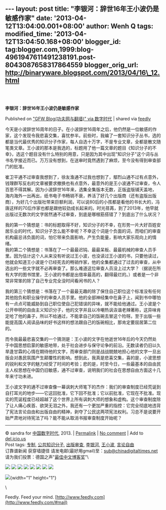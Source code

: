 --- layout: post title: "李银河：辞世16年王小波仍是敏感作家" date:
'2013-04-12T13:04:00.001+08:00' author: Wenh Q tags: modified\_time:
'2013-04-12T13:04:50.168+08:00' blogger\_id:
tag:blogger.com,1999:blog-4961947611491238191.post-8043087658317864559
blogger\_orig\_url: http://binaryware.blogspot.com/2013/04/16\_12.html
---
\
 
<div class="article">

<div class="header">

**李银河：辞世16年王小波仍是敏感作家**

</div>

<div class="source">

Published on ["GFW Blog(功夫网与翻墙)" via
数字时代](https://kexueshangwang.info/chinese/2013/04/%E6%9D%8E%E9%93%B6%E6%B2%B3%EF%BC%9A%E8%BE%9E%E4%B8%9616%E5%B9%B4%E7%8E%8B%E5%B0%8F%E6%B3%A2%E4%BB%8D%E6%98%AF%E6%95%8F%E6%84%9F%E4%BD%9C%E5%AE%B6/?utm_source=feedburner&utm_medium=feed&utm_campaign=Feed%3A+chinagfwblog+(GFW+Blog%EF%BC%88%E5%8A%9F%E5%A4%AB%E7%BD%91%E4%B8%8E%E7%BF%BB%E5%A2%99%EF%BC%89))
| shared via [feedly](http://www.feedly.com)

</div>

<div>

今天是小波辞世16周年的日子。在小波辞世16周年之后，他仍然是一位敏感的作家，这个发现令我悲喜交集，喜忧参半。前些时，我编了一套知识分子丛书，选的都是当代最优秀的知识分子作家，每人自选十万字，不是专业文章，全都是散文随笔类文章。王小波的那本是我选的，标题用了他一篇文章的题目《知识分子的不幸》，选这个题目没有什么特别的用意，只是因为其中出现"知识分子"这个词与丛书名字接近而已。万万没有想到，在送审时竟然遇到了麻烦，至今没有得到审查部门的批准。

崔卫平通不过审查我想到了，徐友渔通不过我也想到了，鄢烈山通不过有点意外，钱理群写反右的文章被要求撤换也有点意外，最意外的是王小波通不过审查，令人百思不得其解。因为小波辞世16年来，选集全集版本无数，正版盗版铺天盖地，海内海外一出再出，纸书电子书畅销不衰，养活了好几个出版商（还有盗版出版商），为好几个出版社带来巨额利润，可以说80后的小孩都是看他的书长大的，冯唐这样的70后作家也都是跟他较劲成长起来的。时光荏苒，到了2013年，他早就出版过无数次的文字居然通不过审查，到底是哪根筋搭错了？到底出了什么状况？

我的第一个猜想是：书的标题取得不好，知识分子的不幸，在形势一片大好百姓安居乐业的时代，知识分子怎么能不幸呢？不幸这个词是个负面的词，而咱们的审查机构最忌讳负面的词，怕它带来负面影响，产生负能量，影响大家乐观向上的情绪。\
我的第二个猜想是：书落在了一个最最迟钝、最最呆板、最最机械的审查人员手里。因为估计这个人从来没有听说过王小波，也没读过王小波的书，只要他读过，他就会知道王小波是个已经死去的畅销作家，他的全集都通过了过去的审查，从中选出的一些文字就不必再审查了。那么难道这位审查人员没上过大学？（据说在所有大学的图书馆里，王小波的书都是出借率最高的，翻得最烂的。）或者是一个非常非常笨的除了自己专业完全没时间看闲书的人？

我的第三个猜想是：书落在了一个最最无趣的除了保住自己职位这个标准没有任何其他抱负和职业操守的审查人员手里。他的全部神经集中在鼻子上，闻到书中哪怕有一点点可能威胁到自己职位使自己犯错误的异味，就不能给他通过。王小波是个公开申明的自由主义知识分子，他的文字并且以冷嘲热讽诙谐老辣著称，这异味肯定呛了他的鼻子，所以不给通过，不能拿自己的饭碗去冒这个险呀。至于出版一些能提高国人阅读品味的好书这样的想法跟自己的饭碗相比，那肯定要屈居第二位的。

而令我最最悲喜交集的一个猜测是：王小波的文字在他逝世16年后的今天仍然处于中国思想启蒙的敏感地带，处于社会进步与保守论争的前沿。无数读者仍旧以久旱逢甘霖的心情在期待他的文字，而审查部门则是战战兢兢地担心他的文字一旦出版会对愚民氛围产生颠覆性的影响。想到此，我真是悲喜交集，喜的是，小波思想的锐利和文字的魅力经受了时间的考验；悲的是，时至今日，一些最基本的自由民主人权思想在中国仍旧敏感，通不过审查，说明我们的社会在思想自由方面这十几年来寸功未进。

王小波文字的通不过审查像一幕讽刺大师笔下的杰作：我们的审查制度已经荒诞到自打耳光的地步——它这回批准，它下回不批准；它以前批准，它现在不批准。现实的荒诞程度已经超越了这个世界上所有讽刺大师的想象和虚构。这个审查制度除了让人痛心疾首、欲哭无泪之外，我还有一个更加严重的指控：它完全彻底地违背了宪法言论自由和出版自由的精神，剥夺了公民这两项宪法权利。习总不是说要开始严肃地对待宪法了吗？能不能从取消书报审查制度开始呢？

------------------------------------------------------------------------

© sandra for [中国数字时代](https://kexueshangwang.info/chinese), 2013.
|
[Permalink](https://kexueshangwang.info/chinese/2013/04/%e6%9d%8e%e9%93%b6%e6%b2%b3%ef%bc%9a%e8%be%9e%e4%b8%9616%e5%b9%b4%e7%8e%8b%e5%b0%8f%e6%b3%a2%e4%bb%8d%e6%98%af%e6%95%8f%e6%84%9f%e4%bd%9c%e5%ae%b6/)
| [No
comment](https://kexueshangwang.info/chinese/2013/04/%e6%9d%8e%e9%93%b6%e6%b2%b3%ef%bc%9a%e8%be%9e%e4%b8%9616%e5%b9%b4%e7%8e%8b%e5%b0%8f%e6%b3%a2%e4%bb%8d%e6%98%af%e6%95%8f%e6%84%9f%e4%bd%9c%e5%ae%b6/#comments)
| Add to
[del.icio.us](http://del.icio.us/post?url=https://kexueshangwang.info/chinese/2013/04/%e6%9d%8e%e9%93%b6%e6%b2%b3%ef%bc%9a%e8%be%9e%e4%b8%9616%e5%b9%b4%e7%8e%8b%e5%b0%8f%e6%b3%a2%e4%bb%8d%e6%98%af%e6%95%8f%e6%84%9f%e4%bd%9c%e5%ae%b6/&title=%E6%9D%8E%E9%93%B6%E6%B2%B3%EF%BC%9A%E8%BE%9E%E4%B8%9616%E5%B9%B4%E7%8E%8B%E5%B0%8F%E6%B3%A2%E4%BB%8D%E6%98%AF%E6%95%8F%E6%84%9F%E4%BD%9C%E5%AE%B6)\
Post tags:
[专制](https://kexueshangwang.info/chinese/tag/%e4%b8%93%e5%88%b6/?category=18271),
[公共知识分子](https://kexueshangwang.info/chinese/tag/%e5%85%ac%e5%85%b1%e7%9f%a5%e8%af%86%e5%88%86%e5%ad%90/?category=18271),
[出版审查](https://kexueshangwang.info/chinese/tag/%e5%87%ba%e7%89%88%e5%ae%a1%e6%9f%a5/?category=18271),
[李银河](https://kexueshangwang.info/chinese/tag/%e6%9d%8e%e9%93%b6%e6%b2%b3/?category=18271),
[王小波](https://kexueshangwang.info/chinese/tag/%e7%8e%8b%e5%b0%8f%e6%b3%a2/?category=18271),
[言论自由](https://kexueshangwang.info/chinese/tag/%e8%a8%80%e8%ae%ba%e8%87%aa%e7%94%b1/?category=18271)\
订靠谱新闻 获穿墙捷径
请发电邮(最好用gmail)至：<sub@chinadigitaltimes.net>\
请为我们投票：德国之声"[最佳中文博客奖](https://thebobs.com/chinese/category/2013/best-blog-chinese-2013/)"\

<div>

[![](http://feeds.feedburner.com/~ff/chinagfwblog?d=yIl2AUoC8zA)](http://feeds.feedburner.com/~ff/chinagfwblog?a=5IFrHaGqPvo:yZSDCVG0ecs:yIl2AUoC8zA)
[![](http://feeds.feedburner.com/~ff/chinagfwblog?i=5IFrHaGqPvo:yZSDCVG0ecs:-BTjWOF_DHI)](http://feeds.feedburner.com/~ff/chinagfwblog?a=5IFrHaGqPvo:yZSDCVG0ecs:-BTjWOF_DHI)
[![](http://feeds.feedburner.com/~ff/chinagfwblog?i=5IFrHaGqPvo:yZSDCVG0ecs:F7zBnMyn0Lo)](http://feeds.feedburner.com/~ff/chinagfwblog?a=5IFrHaGqPvo:yZSDCVG0ecs:F7zBnMyn0Lo)
[![](http://feeds.feedburner.com/~ff/chinagfwblog?i=5IFrHaGqPvo:yZSDCVG0ecs:V_sGLiPBpWU)](http://feeds.feedburner.com/~ff/chinagfwblog?a=5IFrHaGqPvo:yZSDCVG0ecs:V_sGLiPBpWU)
[![](http://feeds.feedburner.com/~ff/chinagfwblog?d=qj6IDK7rITs)](http://feeds.feedburner.com/~ff/chinagfwblog?a=5IFrHaGqPvo:yZSDCVG0ecs:qj6IDK7rITs)
[![](http://feeds.feedburner.com/~ff/chinagfwblog?d=l6gmwiTKsz0)](http://feeds.feedburner.com/~ff/chinagfwblog?a=5IFrHaGqPvo:yZSDCVG0ecs:l6gmwiTKsz0)
[![](http://feeds.feedburner.com/~ff/chinagfwblog?i=5IFrHaGqPvo:yZSDCVG0ecs:gIN9vFwOqvQ)](http://feeds.feedburner.com/~ff/chinagfwblog?a=5IFrHaGqPvo:yZSDCVG0ecs:gIN9vFwOqvQ)
[![](http://feeds.feedburner.com/~ff/chinagfwblog?d=TzevzKxY174)](http://feeds.feedburner.com/~ff/chinagfwblog?a=5IFrHaGqPvo:yZSDCVG0ecs:TzevzKxY174)

</div>

![](http://feeds.feedburner.com/~r/chinagfwblog/~4/5IFrHaGqPvo){width="1"
height="1"}

</div>

\

</div>

<div class="footer">

Feedly. Feed your mind.
[http://www.feedly.com](http://www.feedly.com/#mail)

</div>
